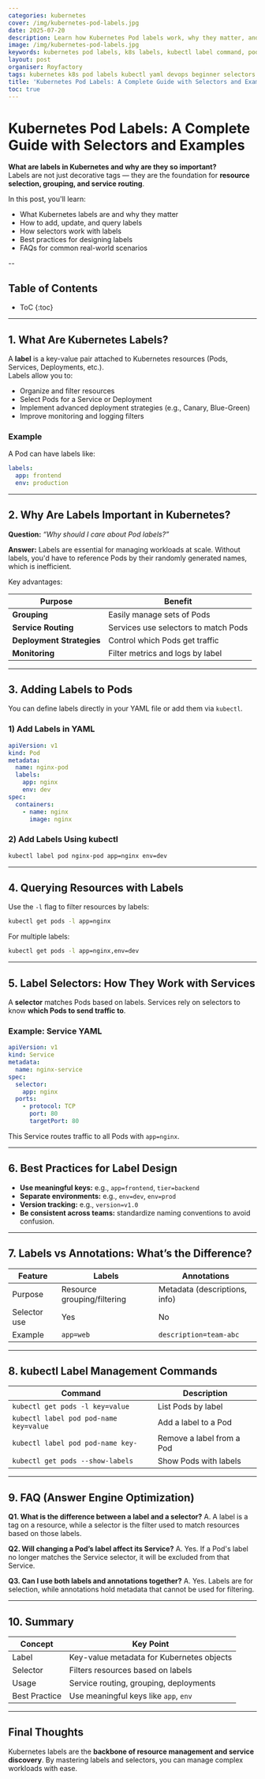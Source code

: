 ```yaml
---
categories: kubernetes
cover: /img/kubernetes-pod-labels.jpg
date: 2025-07-20
description: Learn how Kubernetes Pod labels work, why they matter, and how to use selectors for service routing and resource management. This guide includes best practices, YAML examples, and common FAQs.
image: /img/kubernetes-pod-labels.jpg
keywords: kubernetes pod labels, k8s labels, kubectl label command, pod labeling, kubernetes selectors, devops, k8s best practices
layout: post
organiser: Royfactory
tags: kubernetes k8s pod labels kubectl yaml devops beginner selectors cloud-native
title: 'Kubernetes Pod Labels: A Complete Guide with Selectors and Examples'
toc: true
---
```


# Kubernetes Pod Labels: A Complete Guide with Selectors and Examples

**What are labels in Kubernetes and why are they so important?**  
Labels are not just decorative tags — they are the foundation for **resource selection, grouping, and service routing**.

In this post, you'll learn:

- What Kubernetes labels are and why they matter
- How to add, update, and query labels
- How selectors work with labels
- Best practices for designing labels
- FAQs for common real-world scenarios

--
## Table of Contents

* ToC
{:toc}

---


## 1. What Are Kubernetes Labels?

A **label** is a key-value pair attached to Kubernetes resources (Pods, Services, Deployments, etc.).  
Labels allow you to:

- Organize and filter resources
- Select Pods for a Service or Deployment
- Implement advanced deployment strategies (e.g., Canary, Blue-Green)
- Improve monitoring and logging filters

### Example
A Pod can have labels like:

```yaml
labels:
  app: frontend
  env: production
````

---

## 2. Why Are Labels Important in Kubernetes?

**Question:** *“Why should I care about Pod labels?”*

**Answer:** Labels are essential for managing workloads at scale. Without labels, you'd have to reference Pods by their randomly generated names, which is inefficient.

Key advantages:

| Purpose                   | Benefit                              |
| ------------------------- | ------------------------------------ |
| **Grouping**              | Easily manage sets of Pods           |
| **Service Routing**       | Services use selectors to match Pods |
| **Deployment Strategies** | Control which Pods get traffic       |
| **Monitoring**            | Filter metrics and logs by label     |

---

## 3. Adding Labels to Pods

You can define labels directly in your YAML file or add them via `kubectl`.

### 1) Add Labels in YAML

```yaml
apiVersion: v1
kind: Pod
metadata:
  name: nginx-pod
  labels:
    app: nginx
    env: dev
spec:
  containers:
    - name: nginx
      image: nginx
```

### 2) Add Labels Using kubectl

```bash
kubectl label pod nginx-pod app=nginx env=dev
```

---

## 4. Querying Resources with Labels

Use the `-l` flag to filter resources by labels:

```bash
kubectl get pods -l app=nginx
```

For multiple labels:

```bash
kubectl get pods -l app=nginx,env=dev
```

---

## 5. Label Selectors: How They Work with Services

A **selector** matches Pods based on labels. Services rely on selectors to know **which Pods to send traffic to**.

### Example: Service YAML

```yaml
apiVersion: v1
kind: Service
metadata:
  name: nginx-service
spec:
  selector:
    app: nginx
  ports:
    - protocol: TCP
      port: 80
      targetPort: 80
```

This Service routes traffic to all Pods with `app=nginx`.

---

## 6. Best Practices for Label Design

* **Use meaningful keys:** e.g., `app=frontend`, `tier=backend`
* **Separate environments:** e.g., `env=dev`, `env=prod`
* **Version tracking:** e.g., `version=v1.0`
* **Be consistent across teams:** standardize naming conventions to avoid confusion.

---

## 7. Labels vs Annotations: What’s the Difference?

| Feature      | Labels                      | Annotations                   |
| ------------ | --------------------------- | ----------------------------- |
| Purpose      | Resource grouping/filtering | Metadata (descriptions, info) |
| Selector use | Yes                         | No                            |
| Example      | `app=web`                   | `description=team-abc`        |

---

## 8. kubectl Label Management Commands

| Command                                | Description               |
| -------------------------------------- | ------------------------- |
| `kubectl get pods -l key=value`        | List Pods by label        |
| `kubectl label pod pod-name key=value` | Add a label to a Pod      |
| `kubectl label pod pod-name key-`      | Remove a label from a Pod |
| `kubectl get pods --show-labels`       | Show Pods with labels     |

---

## 9. FAQ (Answer Engine Optimization)

**Q1. What is the difference between a label and a selector?**
A. A label is a tag on a resource, while a selector is the filter used to match resources based on those labels.

**Q2. Will changing a Pod’s label affect its Service?**
A. Yes. If a Pod's label no longer matches the Service selector, it will be excluded from that Service.

**Q3. Can I use both labels and annotations together?**
A. Yes. Labels are for selection, while annotations hold metadata that cannot be used for filtering.

---

## 10. Summary

| Concept       | Key Point                                 |
| ------------- | ----------------------------------------- |
| Label         | Key-value metadata for Kubernetes objects |
| Selector      | Filters resources based on labels         |
| Usage         | Service routing, grouping, deployments    |
| Best Practice | Use meaningful keys like `app`, `env`     |

---

## Final Thoughts

Kubernetes labels are the **backbone of resource management and service discovery**.
By mastering labels and selectors, you can manage complex workloads with ease.
